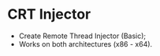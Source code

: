# CRT Injector

- Create Remote Thread Injector (Basic);
- Works on both architectures (x86 - x64).
